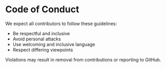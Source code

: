 # Code of Conduct

We expect all contributors to follow these guidelines:

- Be respectful and inclusive
- Avoid personal attacks
- Use welcoming and inclusive language
- Respect differing viewpoints

Violations may result in removal from contributions or reporting to GitHub.
